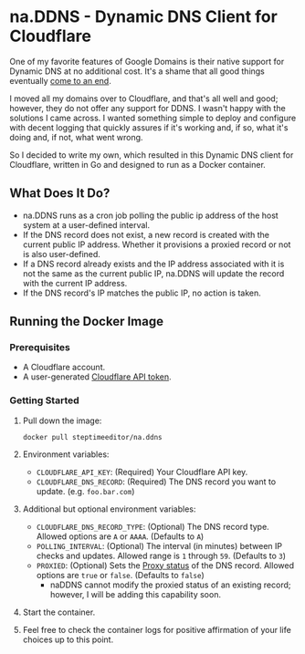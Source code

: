 # na.DDNS - Dynamic DNS Client for Cloudflare

One of my favorite features of Google Domains is their native support for Dynamic DNS at no additional cost. It's a shame that all good things eventually [come to an end](https://www.theverge.com/2023/6/16/23763340/google-domains-sunset-sell-squarespace).

I moved all my domains over to Cloudflare, and that's all well and good; however, they do not offer any support for DDNS. I wasn't happy with the solutions I came across. I wanted something simple to deploy and configure with decent logging that quickly assures if it's working and, if so, what it's doing and, if not, what went wrong. 

So I decided to write my own, which resulted in this Dynamic DNS client for Cloudflare, written in Go and designed to run as a Docker container.

## What Does It Do?

* na.DDNS runs as a cron job polling the public ip address of the host system at a user-defined interval.
* If the DNS record does not exist, a new record is created with the current public IP address. Whether it provisions a proxied record or not is also user-defined. 
* If a DNS record already exists and the IP address associated with it is not the same as the current public IP, na.DDNS will update the record with the current IP address.
* If the DNS record's IP matches the public IP, no action is taken.

## Running the Docker Image
### Prerequisites
* A Cloudflare account.
* A user-generated [Cloudflare API token](https://developers.cloudflare.com/fundamentals/api/get-started/create-token/).

### Getting Started
1. Pull down the image:
     ```shell
     docker pull steptimeeditor/na.ddns
     ```
2. Environment variables:
   * `CLOUDFLARE_API_KEY`: (Required) Your Cloudflare API key.
   * `CLOUDFLARE_DNS_RECORD`: (Required) The DNS record you want to update. (e.g. `foo.bar.com`)

3. Additional but optional environment variables:
   * `CLOUDFLARE_DNS_RECORD_TYPE`: (Optional) The DNS record type. Allowed options are `A` or `AAAA`. (Defaults to `A`)
   * `POLLING_INTERVAL`: (Optional) The interval (in minutes) between IP checks and updates. Allowed range is `1` through `59`. (Defaults to `3`)
   * `PROXIED`: (Optional) Sets the [Proxy status](https://developers.cloudflare.com/dns/manage-dns-records/reference/proxied-dns-records/) of the DNS record. Allowed options are `true` or `false`. (Defaults to `false`)
     * naDDNS cannot modify the proxied status of an existing record; however, I will be adding this capability soon.

4. Start the container.
5. Feel free to check the container logs for positive affirmation of your life choices up to this point.

